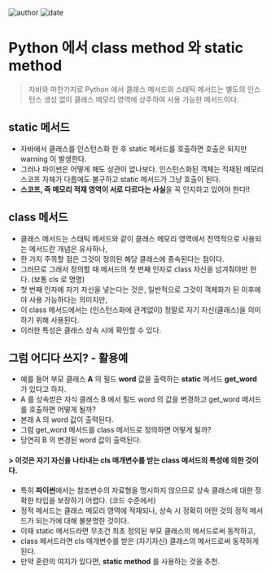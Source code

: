 
![author](https://img.shields.io/badge/author-daesungRa-lightgray.svg?style=flat-square)
![date](https://img.shields.io/badge/date-190516-lightgray.svg?style=flat-square)

# Python 에서 class method 와 static method

> 자바와 마찬가지로 Python 에서 클래스 메서드와 스태틱 메서드는 별도의 인스턴스 생성 없이 클래스 메모리 영역에 상주하여 사용 가능한 메서드이다.

## static 메서드

- 자바에서 클래스를 인스턴스화 한 후 static 메서드를 호출하면 호출은 되지만 warning 이 발생한다.
- 그러나 파이썬은 어떻게 해도 상관이 없나보다. 인스턴스화된 객체는 적재된 메모리 스코프 자체가 다름에도 불구하고 static 메서드가 그냥 호출이 된다.
- **스코프, 즉 메모리 적재 영역이 서로 다르다는 사실**을 꼭 인지하고 있어야 한다!!

## class 메서드

- 클래스 메서드는 스태틱 메서드와 같이 클래스 메모리 영역에서 전역적으로 사용되는 메서드란 개념은 유사하나,
- 한 가지 주목할 점은 그것이 정의된 해당 클래스에 종속된다는 점이다.
- 그러므로 그래서 정의할 때 메서드의 첫 번째 인자로 class 자신을 넘겨줘야만 한다. (보통 cls 로 명명)
- 첫 번째 인자에 자기 자신을 넣는다는 것은, 일반적으로 그것이 객체화가 된 이후에야 사용 가능하다는 의미지만,
- 이 class 메서드에서는 (인스턴스화에 관계없이) 정말로 자기 자신(클래스)을 의미하기 위해 사용된다.
- 이러한 특성은 클래스 상속 시에 확인할 수 있다.

## 그럼 어디다 쓰지? - 활용예

- 예를 들어 부모 클래스 **A** 의 필드 **word** 값을 출력하는 **static** 메서드 **get_word** 가 있다고 하자.
- A 를 상속받은 자식 클래스 B 에서 필드 word 의 값을 변경하고 get_word 메서드를 호출하면 어떻게 될까?
- 본래 A 의 word 값이 출력된다.
- 그럼 get_word 메서드를 class 메서드로 정의하면 어떻게 될까?
- 당연히 B 의 변경된 word 값이 출력된다.

#### \> 이것은 자기 자신을 나타내는 cls 매개변수를 받는 class 메서드의 특성에 의한 것이다.

- 특히 **파이썬**에서는 참조변수의 자료형을 명시하지 않으므로 상속 클래스에 대한 정확한 타입을 보장하기 어렵다. (코드 수준에서)
- 정적 메서드는 클래스 메모리 영역에 적재되나, 상속 시 정확히 어떤 것의 정적 메서드가 되는가에 대해 불분명한 것이다.
- 이때 static 메서드라면 무조건 최초 정의된 부모 클래스의 메서드로써 동작하고,
- class 메서드라면 cls 매개변수를 받은 (자기자신) 클래스의 메서드로써 동작하게 된다.
- 만약 혼란의 여지가 있다면, **static method** 를 사용하는 것을 추천.


